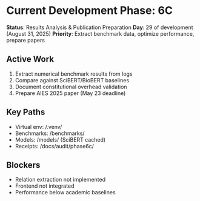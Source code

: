 # Current Development Phase: 6C

**Status**: Results Analysis & Publication Preparation
**Day**: 29 of development (August 31, 2025)
**Priority**: Extract benchmark data, optimize performance, prepare papers

## Active Work
1. Extract numerical benchmark results from logs
2. Compare against SciBERT/BioBERT baselines
3. Document constitutional overhead validation
4. Prepare AIES 2025 paper (May 23 deadline)

## Key Paths
- Virtual env: /.venv/
- Benchmarks: /benchmarks/
- Models: /models/ (SciBERT cached)
- Receipts: /docs/audit/phase6c/

## Blockers
- Relation extraction not implemented
- Frontend not integrated
- Performance below academic baselines
